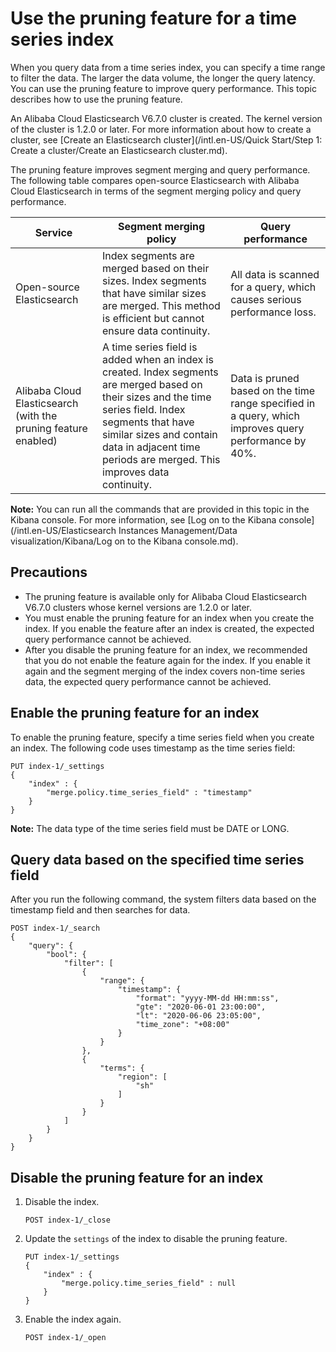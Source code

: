 # Use the pruning feature for a time series index

When you query data from a time series index, you can specify a time range to filter the data. The larger the data volume, the longer the query latency. You can use the pruning feature to improve query performance. This topic describes how to use the pruning feature.

An Alibaba Cloud Elasticsearch V6.7.0 cluster is created. The kernel version of the cluster is 1.2.0 or later. For more information about how to create a cluster, see [Create an Elasticsearch cluster](/intl.en-US/Quick Start/Step 1: Create a cluster/Create an Elasticsearch cluster.md).

The pruning feature improves segment merging and query performance. The following table compares open-source Elasticsearch with Alibaba Cloud Elasticsearch in terms of the segment merging policy and query performance.

|Service|Segment merging policy|Query performance|
|-------|----------------------|-----------------|
|Open-source Elasticsearch|Index segments are merged based on their sizes. Index segments that have similar sizes are merged. This method is efficient but cannot ensure data continuity.|All data is scanned for a query, which causes serious performance loss.|
|Alibaba Cloud Elasticsearch \(with the pruning feature enabled\)|A time series field is added when an index is created. Index segments are merged based on their sizes and the time series field. Index segments that have similar sizes and contain data in adjacent time periods are merged. This improves data continuity.|Data is pruned based on the time range specified in a query, which improves query performance by 40%.|

**Note:** You can run all the commands that are provided in this topic in the Kibana console. For more information, see [Log on to the Kibana console](/intl.en-US/Elasticsearch Instances Management/Data visualization/Kibana/Log on to the Kibana console.md).

## Precautions

-   The pruning feature is available only for Alibaba Cloud Elasticsearch V6.7.0 clusters whose kernel versions are 1.2.0 or later.
-   You must enable the pruning feature for an index when you create the index. If you enable the feature after an index is created, the expected query performance cannot be achieved.
-   After you disable the pruning feature for an index, we recommended that you do not enable the feature again for the index. If you enable it again and the segment merging of the index covers non-time series data, the expected query performance cannot be achieved.

## Enable the pruning feature for an index

To enable the pruning feature, specify a time series field when you create an index. The following code uses timestamp as the time series field:

```
PUT index-1/_settings
{
    "index" : {
        "merge.policy.time_series_field" : "timestamp"
    }
}
```

**Note:** The data type of the time series field must be DATE or LONG.

## Query data based on the specified time series field

After you run the following command, the system filters data based on the timestamp field and then searches for data.

```
POST index-1/_search
{
    "query": {
        "bool": {
            "filter": [
                {
                    "range": {
                        "timestamp": {
                            "format": "yyyy-MM-dd HH:mm:ss",
                            "gte": "2020-06-01 23:00:00",
                            "lt": "2020-06-06 23:05:00",
                            "time_zone": "+08:00"
                        }
                    }
                },
                {
                    "terms": {
                        "region": [
                            "sh"
                        ]
                    }
                }
            ]
        }
    }
}
```

## Disable the pruning feature for an index

1.  Disable the index.

    ```
    POST index-1/_close
    ```

2.  Update the `settings` of the index to disable the pruning feature.

    ```
    PUT index-1/_settings
    {
        "index" : {
            "merge.policy.time_series_field" : null
        }
    }
    ```

3.  Enable the index again.

    ```
    POST index-1/_open
    ```


